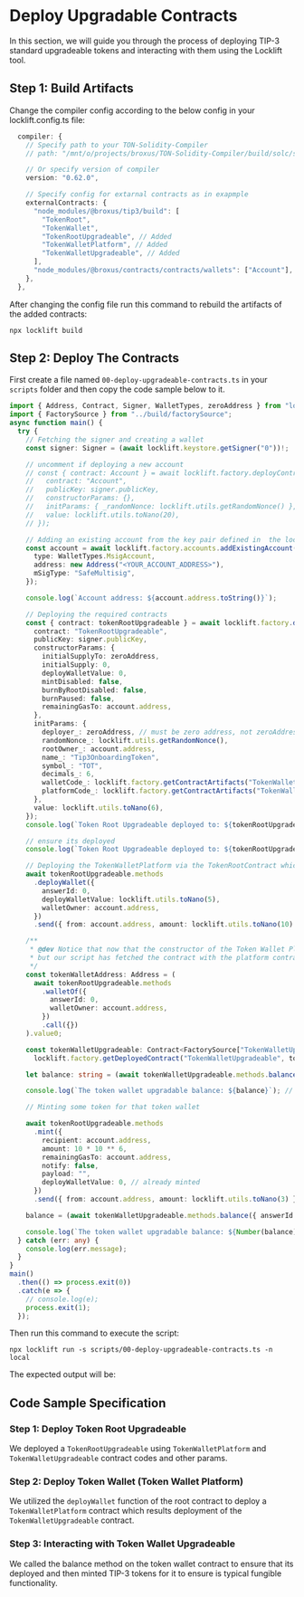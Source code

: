 # Deploy Upgradable Contracts

In this section, we will guide you through the process of deploying TIP-3 standard upgradeable tokens and interacting with them using the Locklift tool.

## Step 1: Build Artifacts

Change the compiler config according to the below config in your locklift.config.ts file:

```` typescript
  compiler: {
    // Specify path to your TON-Solidity-Compiler
    // path: "/mnt/o/projects/broxus/TON-Solidity-Compiler/build/solc/solc",

    // Or specify version of compiler
    version: "0.62.0",

    // Specify config for extarnal contracts as in exapmple
    externalContracts: {
      "node_modules/@broxus/tip3/build": [
        "TokenRoot",
        "TokenWallet",
        "TokenRootUpgradeable", // Added
        "TokenWalletPlatform", // Added
        "TokenWalletUpgradeable", // Added
      ],
      "node_modules/@broxus/contracts/contracts/wallets": ["Account"],
    },
  },
````

After changing the config file run this command to rebuild the artifacts of the added contracts:

````shell
npx locklift build
````

## Step 2: Deploy The Contracts

First create a file named `00-deploy-upgradeable-contracts.ts` in your `scripts` folder and then copy the code sample below to it.

````typescript
import { Address, Contract, Signer, WalletTypes, zeroAddress } from "locklift";
import { FactorySource } from "../build/factorySource";
async function main() {
  try {
    // Fetching the signer and creating a wallet
    const signer: Signer = (await locklift.keystore.getSigner("0"))!;

    // uncomment if deploying a new account
    // const { contract: Account } = await locklift.factory.deployContract({
    //   contract: "Account",
    //   publicKey: signer.publicKey,
    //   constructorParams: {},
    //   initParams: { _randomNonce: locklift.utils.getRandomNonce() },
    //   value: locklift.utils.toNano(20),
    // });

    // Adding an existing account from the key pair defined in  the locklift.config.ts
    const account = await locklift.factory.accounts.addExistingAccount({
      type: WalletTypes.MsigAccount,
      address: new Address("<YOUR_ACCOUNT_ADDRESS>"),
      mSigType: "SafeMultisig",
    });

    console.log(`Account address: ${account.address.toString()}`);

    // Deploying the required contracts
    const { contract: tokenRootUpgradeable } = await locklift.factory.deployContract({
      contract: "TokenRootUpgradeable",
      publicKey: signer.publicKey,
      constructorParams: {
        initialSupplyTo: zeroAddress,
        initialSupply: 0,
        deployWalletValue: 0,
        mintDisabled: false,
        burnByRootDisabled: false,
        burnPaused: false,
        remainingGasTo: account.address,
      },
      initParams: {
        deployer_: zeroAddress, // must be zero address, not zeroAddress if deploying fromm a contract
        randomNonce_: locklift.utils.getRandomNonce(),
        rootOwner_: account.address,
        name_: "Tip3OnboardingToken",
        symbol_: "TOT",
        decimals_: 6,
        walletCode_: locklift.factory.getContractArtifacts("TokenWalletUpgradeable").code,
        platformCode_: locklift.factory.getContractArtifacts("TokenWalletPlatform").code,
      },
      value: locklift.utils.toNano(6),
    });
    console.log(`Token Root Upgradeable deployed to: ${tokenRootUpgradeable.address.toString()}`);

    // ensure its deployed
    console.log(`Token Root Upgradeable deployed to: ${tokenRootUpgradeable.address.toString()}`);

    // Deploying the TokenWalletPlatform via the TokenRootContract which results deploying the TokenWalletUpgradable contract
    await tokenRootUpgradeable.methods
      .deployWallet({
        answerId: 0,
        deployWalletValue: locklift.utils.toNano(5),
        walletOwner: account.address,
      })
      .send({ from: account.address, amount: locklift.utils.toNano(10) });

    /**
     * @dev Notice that now that the constructor of the Token Wallet Platform is triggered, its code should have been changed to the Token Wallet upgradeable,
     * but our script has fetched the contract with the platform contract abi so we are not able to call the token wallet function, therefor we need to an instance of the contract.
     */
    const tokenWalletAddress: Address = (
      await tokenRootUpgradeable.methods
        .walletOf({
          answerId: 0,
          walletOwner: account.address,
        })
        .call({})
    ).value0;

    const tokenWalletUpgradeable: Contract<FactorySource["TokenWalletUpgradeable"]> =
      locklift.factory.getDeployedContract("TokenWalletUpgradeable", tokenWalletAddress);

    let balance: string = (await tokenWalletUpgradeable.methods.balance({ answerId: 0 }).call({})).value0;

    console.log(`The token wallet upgradable balance: ${balance}`); // >> 0

    // Minting some token for that token wallet

    await tokenRootUpgradeable.methods
      .mint({
        recipient: account.address,
        amount: 10 * 10 ** 6,
        remainingGasTo: account.address,
        notify: false,
        payload: "",
        deployWalletValue: 0, // already minted
      })
      .send({ from: account.address, amount: locklift.utils.toNano(3) });

    balance = (await tokenWalletUpgradeable.methods.balance({ answerId: 0 }).call({})).value0;

    console.log(`The token wallet upgradable balance: ${Number(balance) / 10 ** 6}`); // >> 10
  } catch (err: any) {
    console.log(err.message);
  }
}
main()
  .then(() => process.exit(0))
  .catch(e => {
    // console.log(e);
    process.exit(1);
  });

````

Then run this command to execute the script:

```` shell
npx locklift run -s scripts/00-deploy-upgradeable-contracts.ts -n local
````

The expected output will be:

<ImgContainer src= '/upgradeableContracts.png' width="100%" altText="deployMWOutput" />

## Code Sample Specification

### Step 1: Deploy Token Root Upgradeable
  We deployed a `TokenRootUpgradeable` using `TokenWalletPlatform` and `TokenWalletUpgradeable` contract codes and other params.

### Step 2: Deploy Token Wallet (Token Wallet Platform)
  We utilized the `deployWallet` function of the root contract to deploy a `TokenWalletPlatform` contract which results deployment of the `TokenWalletUpgradeable` contract.

### Step 3: Interacting with Token Wallet Upgradeable
  We called the balance method on the token wallet contract to ensure that its deployed and then minted TIP-3 tokens for it to ensure is typical fungible functionality.


<script lang="ts" >
import { defineComponent, ref, onMounted } from "vue";
import ImgContainer from "../.vitepress/theme/components/shared/BKDImgContainer.vue"

export default defineComponent({
  name: "DUC",
  components :{
    ImgContainer
  },
  data(){

return {

    };
  },
});

</script>